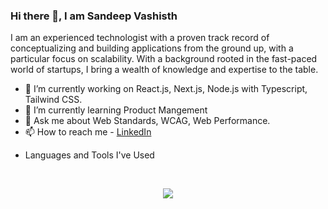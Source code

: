 ### Hi there 👋, I am Sandeep Vashisth
I am an experienced technologist with a proven track record of conceptualizing and building applications from the ground up, with a particular focus on scalability. With a background rooted in the fast-paced world of startups, I bring a wealth of knowledge and expertise to the table.

* 🔭 I’m currently working on React.js, Next.js, Node.js with Typescript, Tailwind CSS.
* 🌱 I’m currently learning Product Mangement
* 💬 Ask me about Web Standards, WCAG, Web Performance.
* 📫 How to reach me - [LinkedIn](https://www.linkedin.com/in/sandeep-vashisth)
<!-- * ⚡ Dive into my thoughts and insights on [Medium](https://medium.com/@hybridappdev)-->
  
* Languages and Tools I've Used
<br>
<p align="center">
  <img src="https://skillicons.dev/icons?i=html,css,js,react,nextjs,tailwind,git,github,nodejs,figma,vercel,vscode,docker,angular,mongodb,postman,py,c,redux,sass,webpack&perline=7" />
</p>
<br><br>
<!--
**svashisth07/svashisth07** is a ✨ _special_ ✨ repository because its `README.md` (this file) appears on your GitHub profile.

Here are some ideas to get you started:

- 🔭 I’m currently working on ...
- 🌱 I’m currently learning ...
- 👯 I’m looking to collaborate on ...
- 🤔 I’m looking for help with ...
- 💬 Ask me about ...
- 📫 How to reach me: ...
- 😄 Pronouns: ...
- ⚡ Fun fact: ...
-->
